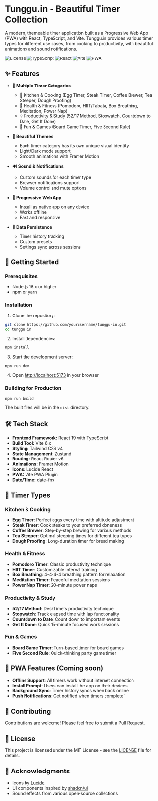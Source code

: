 # Tunggu.in - Beautiful Timer Collection

A modern, themeable timer application built as a Progressive Web App (PWA) with React, TypeScript, and Vite. Tunggu.in provides various timer types for different use cases, from cooking to productivity, with beautiful animations and sound notifications.

![License](https://img.shields.io/badge/license-MIT-blue.svg)
![TypeScript](https://img.shields.io/badge/TypeScript-5.x-blue)
![React](https://img.shields.io/badge/React-19.x-61dafb)
![Vite](https://img.shields.io/badge/Vite-6.x-646cff)
![PWA](https://img.shields.io/badge/PWA-Ready-5a0fc8)

## ✨ Features

- **🎯 Multiple Timer Categories**

  - 🍳 Kitchen & Cooking (Egg Timer, Steak Timer, Coffee Brewer, Tea Steeper, Dough Proofing)
  - 💪 Health & Fitness (Pomodoro, HIIT/Tabata, Box Breathing, Meditation, Power Nap)
  - 💡 Productivity & Study (52/17 Method, Stopwatch, Countdown to Date, Get It Done)
  - 🎲 Fun & Games (Board Game Timer, Five Second Rule)

- **🎨 Beautiful Themes**

  - Each timer category has its own unique visual identity
  - Light/Dark mode support
  - Smooth animations with Framer Motion

- **🔊 Sound & Notifications**

  - Custom sounds for each timer type
  - Browser notifications support
  - Volume control and mute options

- **📱 Progressive Web App**

  - Install as native app on any device
  - Works offline
  - Fast and responsive

- **💾 Data Persistence**
  - Timer history tracking
  - Custom presets
  - Settings sync across sessions

## 🚀 Getting Started

### Prerequisites

- Node.js 18.x or higher
- npm or yarn

### Installation

1. Clone the repository:

```bash
git clone https://github.com/yourusername/tunggu-in.git
cd tunggu-in
```

2. Install dependencies:

```bash
npm install
```

3. Start the development server:

```bash
npm run dev
```

4. Open [http://localhost:5173](http://localhost:5173) in your browser

### Building for Production

```bash
npm run build
```

The built files will be in the `dist` directory.

## 🛠️ Tech Stack

- **Frontend Framework:** React 19 with TypeScript
- **Build Tool:** Vite 6.x
- **Styling:** Tailwind CSS v4
- **State Management:** Zustand
- **Routing:** React Router v6
- **Animations:** Framer Motion
- **Icons:** Lucide React
- **PWA:** Vite PWA Plugin
- **Date/Time:** date-fns

## 🎯 Timer Types

### Kitchen & Cooking

- **Egg Timer**: Perfect eggs every time with altitude adjustment
- **Steak Timer**: Cook steaks to your preferred doneness
- **Coffee Brewer**: Step-by-step brewing for various methods
- **Tea Steeper**: Optimal steeping times for different tea types
- **Dough Proofing**: Long-duration timer for bread making

### Health & Fitness

- **Pomodoro Timer**: Classic productivity technique
- **HIIT Timer**: Customizable interval training
- **Box Breathing**: 4-4-4-4 breathing pattern for relaxation
- **Meditation Timer**: Peaceful meditation sessions
- **Power Nap Timer**: 20-minute power naps

### Productivity & Study

- **52/17 Method**: DeskTime's productivity technique
- **Stopwatch**: Track elapsed time with lap functionality
- **Countdown to Date**: Count down to important events
- **Get It Done**: Quick 15-minute focused work sessions

### Fun & Games

- **Board Game Timer**: Turn-based timer for board games
- **Five Second Rule**: Quick-thinking party game timer

## 📱 PWA Features (Coming soon)

- **Offline Support**: All timers work without internet connection
- **Install Prompt**: Users can install the app on their devices
- **Background Sync**: Timer history syncs when back online
- **Push Notifications**: Get notified when timers complete`

## 🤝 Contributing

Contributions are welcome! Please feel free to submit a Pull Request.

## 📄 License

This project is licensed under the MIT License - see the [LICENSE](LICENSE) file for details.

## 🙏 Acknowledgments

- Icons by [Lucide](https://lucide.dev/)
- UI components inspired by [shadcn/ui](https://ui.shadcn.com/)
- Sound effects from various open-source collections
